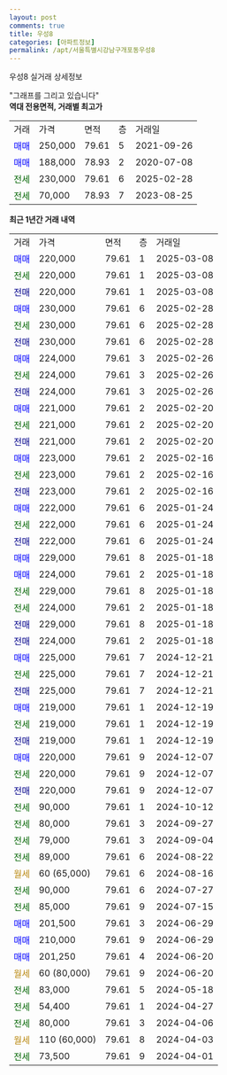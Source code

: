 ```yaml
---
layout: post
comments: true
title: 우성8
categories: [아파트정보]
permalink: /apt/서울특별시강남구개포동우성8
---
```


우성8 실거래 상세정보

<script type="text/javascript">
  google.charts.load('current', {'packages':['line', 'corechart']});
  google.charts.setOnLoadCallback(drawChart);

  function drawChart() {
    var data = new google.visualization.DataTable();
    data.addColumn('date', '거래일');
    data.addColumn('number', "매매");
    data.addColumn('number', "전세");
    data.addColumn('number', "전매");

    data.addRows([[new Date(Date.parse("2025-03-08")), 220000, null, null], [new Date(Date.parse("2025-03-08")), null, 220000, null], [new Date(Date.parse("2025-03-08")), null, null, 220000], [new Date(Date.parse("2025-02-28")), 230000, null, null], [new Date(Date.parse("2025-02-28")), null, 230000, null], [new Date(Date.parse("2025-02-28")), null, null, 230000], [new Date(Date.parse("2025-02-26")), 224000, null, null], [new Date(Date.parse("2025-02-26")), null, 224000, null], [new Date(Date.parse("2025-02-26")), null, null, 224000], [new Date(Date.parse("2025-02-20")), 221000, null, null], [new Date(Date.parse("2025-02-20")), null, 221000, null], [new Date(Date.parse("2025-02-20")), null, null, 221000], [new Date(Date.parse("2025-02-16")), 223000, null, null], [new Date(Date.parse("2025-02-16")), null, 223000, null], [new Date(Date.parse("2025-02-16")), null, null, 223000], [new Date(Date.parse("2025-01-24")), 222000, null, null], [new Date(Date.parse("2025-01-24")), null, 222000, null], [new Date(Date.parse("2025-01-24")), null, null, 222000], [new Date(Date.parse("2025-01-18")), 229000, null, null], [new Date(Date.parse("2025-01-18")), 224000, null, null], [new Date(Date.parse("2025-01-18")), null, 229000, null], [new Date(Date.parse("2025-01-18")), null, 224000, null], [new Date(Date.parse("2025-01-18")), null, null, 229000], [new Date(Date.parse("2025-01-18")), null, null, 224000], [new Date(Date.parse("2024-12-21")), 225000, null, null], [new Date(Date.parse("2024-12-21")), null, 225000, null], [new Date(Date.parse("2024-12-21")), null, null, 225000], [new Date(Date.parse("2024-12-19")), 219000, null, null], [new Date(Date.parse("2024-12-19")), null, 219000, null], [new Date(Date.parse("2024-12-19")), null, null, 219000], [new Date(Date.parse("2024-12-07")), 220000, null, null], [new Date(Date.parse("2024-12-07")), null, 220000, null], [new Date(Date.parse("2024-12-07")), null, null, 220000], [new Date(Date.parse("2024-10-12")), null, 90000, null], [new Date(Date.parse("2024-09-27")), null, 80000, null], [new Date(Date.parse("2024-09-04")), null, 79000, null], [new Date(Date.parse("2024-08-22")), null, 89000, null], [new Date(Date.parse("2024-08-16")), null, null, null], [new Date(Date.parse("2024-07-27")), null, 90000, null], [new Date(Date.parse("2024-07-15")), null, 85000, null], [new Date(Date.parse("2024-06-29")), 201500, null, null], [new Date(Date.parse("2024-06-29")), 210000, null, null], [new Date(Date.parse("2024-06-20")), 201250, null, null], [new Date(Date.parse("2024-06-20")), null, null, null], [new Date(Date.parse("2024-05-18")), null, 83000, null], [new Date(Date.parse("2024-04-27")), null, 54400, null], [new Date(Date.parse("2024-04-06")), null, 80000, null], [new Date(Date.parse("2024-04-03")), null, null, null], [new Date(Date.parse("2024-04-01")), null, 73500, null]]);

    var options = {
      hAxis: {
        format: 'yyyy/MM/dd'
      },    
      lineWidth: 0,
      pointsVisible: true,    
      title: '최근 1년간 유형별 실거래가 분포',
      legend: { position: 'bottom' }
    };

    var formatter = new google.visualization.NumberFormat({pattern:'###,###'} );
    formatter.format(data, 1);
    formatter.format(data, 2);
    
    setTimeout(function() {
        var chart = new google.visualization.LineChart(document.getElementById('columnchart_material'));
        chart.draw(data, (options));
        document.getElementById('loading').style.display = 'none';
    }, 200);
  }
</script>


<div id="loading" style="z-index:20; display: block; margin-left: 0px">"그래프를 그리고 있습니다"</div>
<div id="columnchart_material" style="width: 95%; margin-left: 0px; display: block"></div>
<!-- contents start -->
<b>역대 전용면적, 거래별 최고가</b>
<table class="sortable">
    <tr>
      <td>거래</td>
      <td>가격</td>
      <td>면적</td>
      <td>층</td>
      <td>거래일</td>
    </tr>
        <tr>
          <td><a style="color: blue">매매</a></td>
          <td>250,000</td>
          <td>79.61</td>
          <td>5</td>
          <td>2021-09-26</td>
        </tr>            <tr>
          <td><a style="color: blue">매매</a></td>
          <td>188,000</td>
          <td>78.93</td>
          <td>2</td>
          <td>2020-07-08</td>
        </tr>        
        <tr>
              <td><a style="color: darkgreen">전세</a></td>
              <td>230,000</td>
              <td>79.61</td>
              <td>6</td>
              <td>2025-02-28</td>
            </tr>            <tr>
              <td><a style="color: darkgreen">전세</a></td>
              <td>70,000</td>
              <td>78.93</td>
              <td>7</td>
              <td>2023-08-25</td>
            </tr>        
    
</table>

<b>최근 1년간 거래 내역</b>

<table class="sortable">
    <tr>
      <td>거래</td>
      <td>가격</td>
      <td>면적</td>
      <td>층</td>
      <td>거래일</td>
    </tr>
    <tr>
      <td><a style="color: blue">매매</a></td>
      <td>220,000</td>
      <td>79.61</td>
      <td>1</td>
      <td>2025-03-08</td>
    </tr>          <tr>
      <td><a style="color: darkgreen">전세</a></td>
      <td>220,000</td>
      <td>79.61</td>
      <td>1</td>
      <td>2025-03-08</td>
    </tr>          <tr>
      <td><a style="color: darkblue">전매</a></td>
      <td>220,000</td>
      <td>79.61</td>
      <td>1</td>
      <td>2025-03-08</td>
    </tr>          <tr>
      <td><a style="color: blue">매매</a></td>
      <td>230,000</td>
      <td>79.61</td>
      <td>6</td>
      <td>2025-02-28</td>
    </tr>          <tr>
      <td><a style="color: darkgreen">전세</a></td>
      <td>230,000</td>
      <td>79.61</td>
      <td>6</td>
      <td>2025-02-28</td>
    </tr>          <tr>
      <td><a style="color: darkblue">전매</a></td>
      <td>230,000</td>
      <td>79.61</td>
      <td>6</td>
      <td>2025-02-28</td>
    </tr>          <tr>
      <td><a style="color: blue">매매</a></td>
      <td>224,000</td>
      <td>79.61</td>
      <td>3</td>
      <td>2025-02-26</td>
    </tr>          <tr>
      <td><a style="color: darkgreen">전세</a></td>
      <td>224,000</td>
      <td>79.61</td>
      <td>3</td>
      <td>2025-02-26</td>
    </tr>          <tr>
      <td><a style="color: darkblue">전매</a></td>
      <td>224,000</td>
      <td>79.61</td>
      <td>3</td>
      <td>2025-02-26</td>
    </tr>          <tr>
      <td><a style="color: blue">매매</a></td>
      <td>221,000</td>
      <td>79.61</td>
      <td>2</td>
      <td>2025-02-20</td>
    </tr>          <tr>
      <td><a style="color: darkgreen">전세</a></td>
      <td>221,000</td>
      <td>79.61</td>
      <td>2</td>
      <td>2025-02-20</td>
    </tr>          <tr>
      <td><a style="color: darkblue">전매</a></td>
      <td>221,000</td>
      <td>79.61</td>
      <td>2</td>
      <td>2025-02-20</td>
    </tr>          <tr>
      <td><a style="color: blue">매매</a></td>
      <td>223,000</td>
      <td>79.61</td>
      <td>2</td>
      <td>2025-02-16</td>
    </tr>          <tr>
      <td><a style="color: darkgreen">전세</a></td>
      <td>223,000</td>
      <td>79.61</td>
      <td>2</td>
      <td>2025-02-16</td>
    </tr>          <tr>
      <td><a style="color: darkblue">전매</a></td>
      <td>223,000</td>
      <td>79.61</td>
      <td>2</td>
      <td>2025-02-16</td>
    </tr>          <tr>
      <td><a style="color: blue">매매</a></td>
      <td>222,000</td>
      <td>79.61</td>
      <td>6</td>
      <td>2025-01-24</td>
    </tr>          <tr>
      <td><a style="color: darkgreen">전세</a></td>
      <td>222,000</td>
      <td>79.61</td>
      <td>6</td>
      <td>2025-01-24</td>
    </tr>          <tr>
      <td><a style="color: darkblue">전매</a></td>
      <td>222,000</td>
      <td>79.61</td>
      <td>6</td>
      <td>2025-01-24</td>
    </tr>          <tr>
      <td><a style="color: blue">매매</a></td>
      <td>229,000</td>
      <td>79.61</td>
      <td>8</td>
      <td>2025-01-18</td>
    </tr>          <tr>
      <td><a style="color: blue">매매</a></td>
      <td>224,000</td>
      <td>79.61</td>
      <td>2</td>
      <td>2025-01-18</td>
    </tr>          <tr>
      <td><a style="color: darkgreen">전세</a></td>
      <td>229,000</td>
      <td>79.61</td>
      <td>8</td>
      <td>2025-01-18</td>
    </tr>          <tr>
      <td><a style="color: darkgreen">전세</a></td>
      <td>224,000</td>
      <td>79.61</td>
      <td>2</td>
      <td>2025-01-18</td>
    </tr>          <tr>
      <td><a style="color: darkblue">전매</a></td>
      <td>229,000</td>
      <td>79.61</td>
      <td>8</td>
      <td>2025-01-18</td>
    </tr>          <tr>
      <td><a style="color: darkblue">전매</a></td>
      <td>224,000</td>
      <td>79.61</td>
      <td>2</td>
      <td>2025-01-18</td>
    </tr>          <tr>
      <td><a style="color: blue">매매</a></td>
      <td>225,000</td>
      <td>79.61</td>
      <td>7</td>
      <td>2024-12-21</td>
    </tr>          <tr>
      <td><a style="color: darkgreen">전세</a></td>
      <td>225,000</td>
      <td>79.61</td>
      <td>7</td>
      <td>2024-12-21</td>
    </tr>          <tr>
      <td><a style="color: darkblue">전매</a></td>
      <td>225,000</td>
      <td>79.61</td>
      <td>7</td>
      <td>2024-12-21</td>
    </tr>          <tr>
      <td><a style="color: blue">매매</a></td>
      <td>219,000</td>
      <td>79.61</td>
      <td>1</td>
      <td>2024-12-19</td>
    </tr>          <tr>
      <td><a style="color: darkgreen">전세</a></td>
      <td>219,000</td>
      <td>79.61</td>
      <td>1</td>
      <td>2024-12-19</td>
    </tr>          <tr>
      <td><a style="color: darkblue">전매</a></td>
      <td>219,000</td>
      <td>79.61</td>
      <td>1</td>
      <td>2024-12-19</td>
    </tr>          <tr>
      <td><a style="color: blue">매매</a></td>
      <td>220,000</td>
      <td>79.61</td>
      <td>9</td>
      <td>2024-12-07</td>
    </tr>          <tr>
      <td><a style="color: darkgreen">전세</a></td>
      <td>220,000</td>
      <td>79.61</td>
      <td>9</td>
      <td>2024-12-07</td>
    </tr>          <tr>
      <td><a style="color: darkblue">전매</a></td>
      <td>220,000</td>
      <td>79.61</td>
      <td>9</td>
      <td>2024-12-07</td>
    </tr>          <tr>
      <td><a style="color: darkgreen">전세</a></td>
      <td>90,000</td>
      <td>79.61</td>
      <td>1</td>
      <td>2024-10-12</td>
    </tr>          <tr>
      <td><a style="color: darkgreen">전세</a></td>
      <td>80,000</td>
      <td>79.61</td>
      <td>3</td>
      <td>2024-09-27</td>
    </tr>          <tr>
      <td><a style="color: darkgreen">전세</a></td>
      <td>79,000</td>
      <td>79.61</td>
      <td>3</td>
      <td>2024-09-04</td>
    </tr>          <tr>
      <td><a style="color: darkgreen">전세</a></td>
      <td>89,000</td>
      <td>79.61</td>
      <td>6</td>
      <td>2024-08-22</td>
    </tr>          <tr>
      <td><a style="color: darkgoldenrod">월세</a></td>
      <td>60 (65,000)</td>
      <td>79.61</td>
      <td>6</td>
      <td>2024-08-16</td>
    </tr>          <tr>
      <td><a style="color: darkgreen">전세</a></td>
      <td>90,000</td>
      <td>79.61</td>
      <td>6</td>
      <td>2024-07-27</td>
    </tr>          <tr>
      <td><a style="color: darkgreen">전세</a></td>
      <td>85,000</td>
      <td>79.61</td>
      <td>9</td>
      <td>2024-07-15</td>
    </tr>          <tr>
      <td><a style="color: blue">매매</a></td>
      <td>201,500</td>
      <td>79.61</td>
      <td>3</td>
      <td>2024-06-29</td>
    </tr>          <tr>
      <td><a style="color: blue">매매</a></td>
      <td>210,000</td>
      <td>79.61</td>
      <td>9</td>
      <td>2024-06-29</td>
    </tr>          <tr>
      <td><a style="color: blue">매매</a></td>
      <td>201,250</td>
      <td>79.61</td>
      <td>4</td>
      <td>2024-06-20</td>
    </tr>          <tr>
      <td><a style="color: darkgoldenrod">월세</a></td>
      <td>60 (80,000)</td>
      <td>79.61</td>
      <td>9</td>
      <td>2024-06-20</td>
    </tr>          <tr>
      <td><a style="color: darkgreen">전세</a></td>
      <td>83,000</td>
      <td>79.61</td>
      <td>5</td>
      <td>2024-05-18</td>
    </tr>          <tr>
      <td><a style="color: darkgreen">전세</a></td>
      <td>54,400</td>
      <td>79.61</td>
      <td>1</td>
      <td>2024-04-27</td>
    </tr>          <tr>
      <td><a style="color: darkgreen">전세</a></td>
      <td>80,000</td>
      <td>79.61</td>
      <td>3</td>
      <td>2024-04-06</td>
    </tr>          <tr>
      <td><a style="color: darkgoldenrod">월세</a></td>
      <td>110 (60,000)</td>
      <td>79.61</td>
      <td>8</td>
      <td>2024-04-03</td>
    </tr>          <tr>
      <td><a style="color: darkgreen">전세</a></td>
      <td>73,500</td>
      <td>79.61</td>
      <td>9</td>
      <td>2024-04-01</td>
    </tr>      </table>
<!-- contents end -->    


